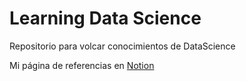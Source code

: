 # Learning Data Science
Repositorio para volcar conocimientos de DataScience

Mi página de referencias en [Notion](https://fanatical-cockatoo-63e.notion.site/Recursos-sobre-IA-y-BigData-3b5a32f453664e52aabcfebec05c06ac)
